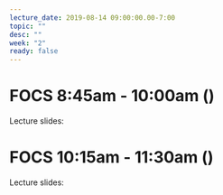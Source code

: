 ```yaml
---
lecture_date: 2019-08-14 09:00:00.00-7:00
topic: ""
desc: ""
week: "2"
ready: false
---
```


# FOCS 8:45am - 10:00am ()

Lecture slides:




# FOCS 10:15am - 11:30am ()

Lecture slides: 
